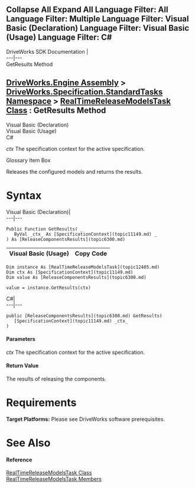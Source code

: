 Collapse All Expand All Language Filter: All  Language Filter: Multiple  Language Filter: Visual Basic (Declaration) Language Filter: Visual Basic (Usage) Language Filter: C#  
---  
DriveWorks SDK Documentation  |   
---|---  
GetResults Method   
  
[DriveWorks.Engine Assembly](topic2156.md) > [DriveWorks.Specification.StandardTasks Namespace](topic11896.md) > [RealTimeReleaseModelsTask Class](topic12405.md) : GetResults Method  
---  
  
Visual Basic (Declaration)    
Visual Basic (Usage)    
C# 

_ctx_
    The specification context for the active specification.

Glossary Item Box

Releases the configured models and returns the results. 

# Syntax

Visual Basic (Declaration)|   
---|---  
      
    
    Public Function GetResults( _
       ByVal _ctx_ As [SpecificationContext](topic11149.md) _
    ) As [ReleaseComponentsResults](topic6300.md)  
  
Visual Basic (Usage)| Copy Code  
---|---  
      
    
    Dim instance As [RealTimeReleaseModelsTask](topic12405.md)
    Dim ctx As [SpecificationContext](topic11149.md)
    Dim value As [ReleaseComponentsResults](topic6300.md)
     
    value = instance.GetResults(ctx)  
  
C#|   
---|---  
      
    
    public [ReleaseComponentsResults](topic6300.md) GetResults( 
       [SpecificationContext](topic11149.md) _ctx_
    )  
  
#### Parameters

 _ctx_
    The specification context for the active specification.

#### Return Value

The results of releasing the components.

# Requirements

**Target Platforms:** Please see DriveWorks software prerequisites.

# See Also

#### Reference

[RealTimeReleaseModelsTask Class](topic12405.md)   
[RealTimeReleaseModelsTask Members](topic12406.md)


